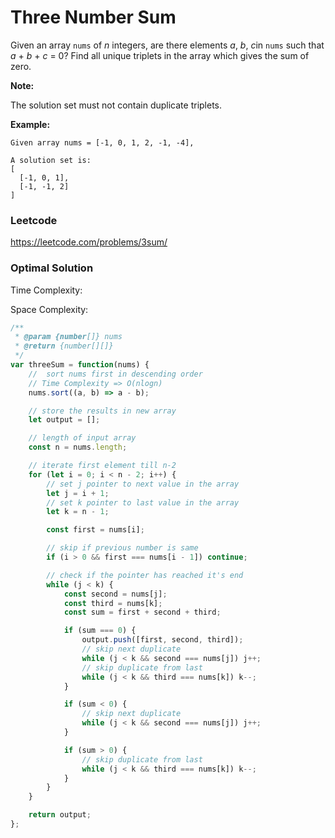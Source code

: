 # Three Number Sum

Given an array `nums` of *n* integers, are there elements *a*, *b*, *c*in `nums` such that *a* + *b* + *c* = 0? Find all unique triplets in the array which gives the sum of zero.

**Note:**

The solution set must not contain duplicate triplets.

**Example:**

```
Given array nums = [-1, 0, 1, 2, -1, -4],

A solution set is:
[
  [-1, 0, 1],
  [-1, -1, 2]
]
```



### Leetcode

https://leetcode.com/problems/3sum/



### Optimal Solution

Time Complexity:

Space Complexity:

```js
/**
 * @param {number[]} nums
 * @return {number[][]}
 */
var threeSum = function(nums) {
    //  sort nums first in descending order
    // Time Complexity => O(nlogn)
    nums.sort((a, b) => a - b);

    // store the results in new array
    let output = [];

    // length of input array
    const n = nums.length;

    // iterate first element till n-2
    for (let i = 0; i < n - 2; i++) {
        // set j pointer to next value in the array
        let j = i + 1;
        // set k pointer to last value in the array
        let k = n - 1;

        const first = nums[i];

        // skip if previous number is same
        if (i > 0 && first === nums[i - 1]) continue;

        // check if the pointer has reached it's end
        while (j < k) {
            const second = nums[j];
            const third = nums[k];
            const sum = first + second + third;

            if (sum === 0) {
                output.push([first, second, third]);
                // skip next duplicate
                while (j < k && second === nums[j]) j++;
                // skip duplicate from last
                while (j < k && third === nums[k]) k--;
            }

            if (sum < 0) {
                // skip next duplicate
                while (j < k && second === nums[j]) j++;
            }

            if (sum > 0) {
                // skip duplicate from last
                while (j < k && third === nums[k]) k--;
            }
        }
    }

    return output;
};
```

